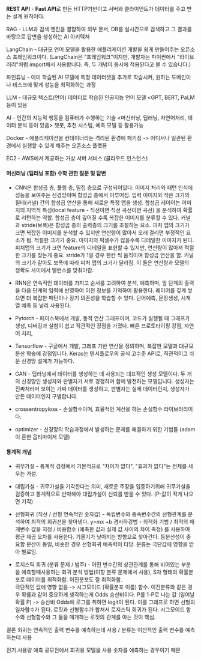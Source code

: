 
**REST API** - **Fast API**로 만든 HTTP기반이고 서버와 클라이언트가 데이터를 주고 받는 설계 원칙이다. 

RAG - LLM과 검색 엔진을 결합하여 외부 문서, DB를 실시간으로 검색하고 그 결과를 바탕으로 답변을 생성하는 AI 아키텍쳐

LangChain - 대규모 언어 모델을 활용한 애플리케이션 개발을 쉽게 만들어주는 오픈소스 프레임워크이다. (LangChain은 "프레임워크"이지만, 개발자는 파이썬에서 "라이브러리"처럼 import해서 사용합니다. 즉, 두 개념이 동시에 적용된다고 볼 수 있습니다.)

파인튜닝 - 이미 학습된 AI 모델에 특정 데이터셋을 추가로 학습시켜, 원하는 도메인이나 테스크에 맞게 성능을 최적화하는 과정

LLM - 대규모 텍스트(언어) 데이터로 학습된 인공지능 언어 모델 <GPT, BERT, PaLM 등이 있음

AI - 인간의 지능적 행동을 컴퓨터가 수행하는 기술 <머신러닝, 딥러닝, 자연어처리, 데이터 분석 등이 있음> 챗봇, 추천 시스템, 예측 모델 등 활용가능

Docker - 애플리케이션을 컨테이너라는 격리된 환경에 패키징 -> 어디서나 일관된 환경에서 실행할 수 있게 해주는 오픈소스 플랫폼

EC2 - AWS에서 제공하는 가상 서버 서비스 (클라우드 인스턴스)

#### 머신러닝 (딥러닝 포함) 수학 관한 질문 및 답변

- CNN은 합성곱 층, 풀링 층, 밀집 층으로 구성되어있다. 이미지 처리와 패턴 인식에 성능을 보여주는 신경망이며 합성곱 층에서 이루어짐. 입력 이미지와 작은 크기의 필터(커널) 간의 합성곱 연산을 통해 새로운 특정 맵을 생성. 합성곱 레이어는 이미지의 지역적 특성(local feature - 직선이면 직선 곡선이면 곡선) 을 분석하여 확률로 리턴하는 역할. 합성곱 층이 깊어질 수록 복잡한  이미지를 분류할 수 있다. 커널과 stride(보폭)은 합성곱 층의 출력층의 크기를 조절하는 요소. 피처 맵의 크기가 크면 복잡한 이미지를 분석할 수 있지만 연산량이 많아서 오래 걸리면 부정적인 요소가 됨. 적절한 크기가 중요. 이미지의 픽셀수가 많을수록 디테일한 이미지가 된다. 피처맵의 크기가 크면 feature의 디테일을 표현할 수 있지만, 연산량이 많아져 적절한 크기를 찾는게 중요. stride가 1일 경우 한칸 씩 움직이며 합성곱 연산을 함. 커널의 크기가 같아도 보폭에 따라 피처 맵의 크기가 달라짐. 이 둘은 연산량과 모델의 정확도 사이에서 밸런스를 맞춰야함.
  
- RNN은 연속적인 데이터를 가지고 순서를 고려하여 분석, 예측하며, 앞 단계의 출력을 다음 단계의 입력에 반영하여 이전 정보를 기억하여 활용한다. 레이어를 깊게 쌓으면 더 복잡한 패턴이나 장기 의존성을 학습할 수 있다. 단어예측, 문장생성, 시계열 예측 등 널리 사용된다. 
  
- Pytorch - 페이스북에서 개발, 동적 연산 그래프이며, 코드가 실행될 때 그래프가 생성, 디버깅과 실험이 쉽고 직관적인 장점을 가졌다. 빠른 프로토타이핑 강점, 자연어 처리,  
  
- Tensorflow - 구글에서 개발, 그래프 기반 연산을 정의하며, 복잡한 모델과 대규모 분산 학습에 강점입니다. Keras는 텐서플로우의 공식 고수준 API로, 직관적이고 쉬운 신경망 설계가 가능하다. 

- GAN - 딥러닝에서 데이터를 생성하는 데 사용되는 대표적인 생성 모델이다. 두 개의 신경망인 생성자와 판별자가 서로 경쟁하며 함께 발전하는 모델입니다. 생성자는 진짜처러머 보이는 가짜 데이터를 생성하고, 판별자는 실제 데이터인지, 생성자가 만든 데이터인지 구별합니다. 

- crossentropyloss - 손실함수이며, 효율적인 계산을 하는 손실함수 라이브러리이다.
  
- optimizer - 신경망의 학습과정에서 발생하는 문제를 해결하기 위한 기법들 (adam이 흔한 옵티마이저 모델)

#### 통계적 개념
-  귀무가설 - 통계적 검정에서 기본적으로 "차이가 없다", "효과가 없다"는 전제를 세우는 가설.
  
-  대립가설 - 귀무가설을 기각한다는 의미, 새로운 주장을 입증하기위해 귀무가설을 검증하고 통계적으로 반박해야 대립가설이 신뢰를 받을 수 있다. (P-값이 작게 나오면 기각)

-  선형회귀 (직선 / 선형 연속적인 숫자값) - 독립변수와 종속변수간의 선형관계를 분석하여 최적의 회귀선을 찾아낸다. 
	y=mx +b 
	경사하강법 - 최적화 기법 / 최적의 매개변수 값을 지정 / 비용함수 (예측한 값과 실제 값 사이의 차이 측정) 를 사용하여 평균 제곱 오차를 사용한다. 기울기가 낮아지는 방향으로 찾아간다.
	등분산성이 중요함 분산이 동일, 비슷한 경우 선형회귀 예측력이 타당. 분류는 극단값에 영향을 받아 별로임.

-  로지스틱 회귀 (분류 문제 / 범주) - 어떤 변수간의 상관관계를 통해 비어있는 부분을 예측할때사용하는 회귀 분석 방법(이항 분류 문제에서 사용), S자 형태의 확률분포로 데이터를 최적화함. 이진분포도 잘 최적화함.  
   극단적인 값에 영향 없음 -> 시그모이드 (확률분포 이름) 함수. 이진분류와 같은 경우 확률과 같이 중요하게 생각하는게 Odds 승산비이다. P를 1-P로 나눈 값 (일어날 확률 P) -> 승산비 
   Odds에 로그를 취하면 logit이 된다. 이를 그래프로 하면 선형의 일차함수가 된다. 로짓과 선형함수가 합쳐서 로지스틱 회귀가 된다. 시그모이드 함수와 선형함수와 그 둘을 매개하는 로짓의 관계를 아는 것이 핵심. 

결론 회귀는 연속적인 출력 변수를 예측하는데 사용 / 분류는 이산적인 출력 변수를 예측하는데 사용

전기 사용량 예측 공모전에서 회귀용 모델을 사용 숫자를 예측하는 경우이기 때문